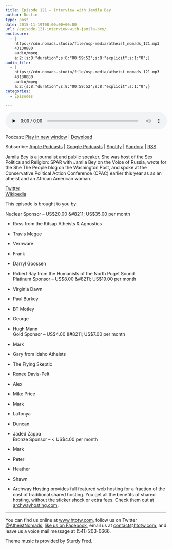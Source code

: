 ```yaml
---
title: ﻿Episode 121 – Interview with Jamila Bey
author: Dustin
type: post
date: 2015-11-19T08:00:00+00:00
url: /episode-121-interview-with-jamila-bey/
enclosure:
  - |
    https://cdn.nomads.studio/file/nsp-media/atheist_nomads_121.mp3
    43130880
    audio/mpeg
    a:2:{s:8:"duration";s:8:"00:59:52";s:8:"explicit";s:1:"0";}
audio_file:
  - |
    https://cdn.nomads.studio/file/nsp-media/atheist_nomads_121.mp3
    43130880
    audio/mpeg
    a:2:{s:8:"duration";s:8:"00:59:52";s:8:"explicit";s:1:"0";}
categories:
  - Episodes

---
```

<div itemscope itemtype="http://schema.org/AudioObject">
  <meta itemprop="name" content="﻿Episode 121 &#8211; Interview with Jamila Bey" />
  
  <meta itemprop="uploadDate" content="2015-11-19T01:00:00-07:00" />
  
  <meta itemprop="encodingFormat" content="audio/mpeg" />
  
  <meta itemprop="duration" content="PT59M52S" />
  
  <meta itemprop="description" content="Jamila Bey is a journalist and public speaker. She was host of the Sex Politics and Religion: SPAR with Jamila Bey on the Voice of Russia, wrote for the She The People blog on the Washington Post, and spoke at the Conservative Political Action Confer..." />
  
  <meta itemprop="contentUrl" content="https://dts.podtrac.com/redirect.mp3/cdn.nomads.studio/file/nsp-media/atheist_nomads_121.mp3" />
  
  <meta itemprop="contentSize" content="41.1" />
  </p> 
  
  <div class="powerpress_player" id="powerpress_player_8378">
    <audio class="wp-audio-shortcode" id="audio-5115-122" preload="none" style="width: 100%;" controls="controls"><source type="audio/mpeg" src="https://dts.podtrac.com/redirect.mp3/cdn.nomads.studio/file/nsp-media/atheist_nomads_121.mp3?_=122" /><a href="https://dts.podtrac.com/redirect.mp3/cdn.nomads.studio/file/nsp-media/atheist_nomads_121.mp3">https://dts.podtrac.com/redirect.mp3/cdn.nomads.studio/file/nsp-media/atheist_nomads_121.mp3</a></audio>
  </div>
</div>

<p class="powerpress_links powerpress_links_mp3">
  Podcast: <a href="https://dts.podtrac.com/redirect.mp3/cdn.nomads.studio/file/nsp-media/atheist_nomads_121.mp3" class="powerpress_link_pinw" target="_blank" title="Play in new window" onclick="return powerpress_pinw('https://htotw.com/?powerpress_pinw=5115-podcast');" rel="nofollow">Play in new window</a> | <a href="https://dts.podtrac.com/redirect.mp3/cdn.nomads.studio/file/nsp-media/atheist_nomads_121.mp3" class="powerpress_link_d" title="Download" rel="nofollow" download="atheist_nomads_121.mp3">Download</a>
</p>

<p class="powerpress_links powerpress_subscribe_links">
  Subscribe: <a href="https://podcasts.apple.com/us/podcast/humanists-take-on-the-world/id530050098?mt=2&ls=1" class="powerpress_link_subscribe powerpress_link_subscribe_itunes" target="_blank" title="Subscribe on Apple Podcasts" rel="nofollow">Apple Podcasts</a> | <a href="https://www.google.com/podcasts?feed=aHR0cDovL2F0aGVpc3Rub21hZHMubGlic3luLmNvbS9yc3M%3D" class="powerpress_link_subscribe powerpress_link_subscribe_googleplay" target="_blank" title="Subscribe on Google Podcasts" rel="nofollow">Google Podcasts</a> | <a href="https://open.spotify.com/show/3LzK2xZGike6Tc1GEMtMbr?si=LieN9SNuTpq96smuaUsH8A" class="powerpress_link_subscribe powerpress_link_subscribe_spotify" target="_blank" title="Subscribe on Spotify" rel="nofollow">Spotify</a> | <a href="https://www.pandora.com/podcast/atheist-nomads/PC:10122?corr=62071012&part=ug" class="powerpress_link_subscribe powerpress_link_subscribe_pandora" target="_blank" title="Subscribe on Pandora" rel="nofollow">Pandora</a> | <a href="https://htotw.com/feed/podcast/" class="powerpress_link_subscribe powerpress_link_subscribe_rss" target="_blank" title="Subscribe via RSS" rel="nofollow">RSS</a>
</p>

Jamila Bey is a journalist and public speaker. She was host of the Sex Politics and Religion: SPAR with Jamila Bey on the Voice of Russia, wrote for the She The People blog on the Washington Post, and spoke at the Conservative Political Action Conference (CPAC) earlier this year as as an atheist and an African American woman.

<a href="https://twitter.com/jbey" target="_blank" rel="noopener">Twitter</a>  
<a href="https://en.wikipedia.org/wiki/Jamila_Bey" target="_blank" rel="noopener">Wikipedia</a>

This episode is brought to you by:

Nuclear Sponsor &#8211; US$20.00 &#8211; US$35.00 per month  
* Russ from the Kitsap Atheists & Agnostics  
* Travis Megee  
* Vernware  
* Frank  
* Darryl Goossen  
* Robert Ray from the Humanists of the North Puget Sound  
Platinum Sponsor &#8211; US$8.00 &#8211; US$19.00 per month  
* Virginia Dawn  
* Paul Burkey  
* BT Motley  
* George  
* Hugh Mann  
Gold Sponsor &#8211; US$4.00 &#8211; US$7.00 per month  
* Mark  
* Gary from Idaho Atheists  
* The Flying Skeptic  
* Renee Davis-Pelt  
* Alex  
* Mike Price  
* Mark  
* LaTonya  
* Duncan  
* Jaded Zappa  
Bronze Sponsor &#8211; < US$4.00 per month  
* Mark  
* Peter  
* Heather  
* Shawn

* Archway Hosting provides full featured web hosting for a fraction of the cost of traditional shared hosting. You get all the benefits of shared hosting, without the sticker shock or extra fees. Check them out at <a href="http://archwayhosting.com/" target="_blank" rel="noopener">archwayhosting.com</a>.

<hr width="500" />

You can find us online at <a href="https://www.htotw.com/" target="_blank" rel="noopener">www.htotw.com</a>, follow us on Twitter <a href="https://twitter.com/AtheistNomads" target="_blank" rel="noopener">@AtheistNomads</a>, <a href="https://htotw.com/facebook" target="_blank" rel="noopener">like us on Facebook</a>, email us at <contact@htotw.com>, and leave us a voice mail message at (541) 203-0666.

Theme music is provided by Sturdy Fred.